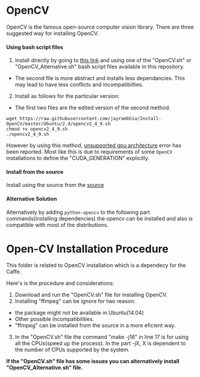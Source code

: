# OpenCV
OpenCV is the famous open-source computer vision library. There are three suggested way for installing OpenCV.

#### Using bash script files
1. Install directly by going to [this link](https://github.com/astorfi/Install-OpenCV/tree/master/files) and using one of the "OpenCV.sh" or "OpenCV_Alternative.sh" bash script files available in this repository.
 * The second file is more abstract and installs less dependancies. This may lead to have less conflicts and incompatibilties.
2. Install as follows for the particular version:
 * The first two files are the edited version of the second method.
```
wget https://raw.githubusercontent.com/jayrambhia/Install-OpenCV/master/Ubuntu/2.4/opencv2_4_9.sh
chmod +x opencv2_4_9.sh 
./opencv2_4_9.sh
```
However by using this method, [unsupported gpu architecture](http://stackoverflow.com/questions/28010399/build-opencv-with-cuda-support) error has been reported. Most like this is due to requirements of some `OpenCV` installations to define the "CUDA_GENERATION" explicitly.
#### Install from the source
Install using the source from the [source](http://docs.opencv.org/2.4/doc/tutorials/introduction/linux_install/linux_install.html)

#### Alternative Solution

Alternatively by adding `python-opencv` to the following part commands(installing dependencies) the opencv can be installed 
and also is compatible with most of the distributions.


# Open-CV Installation Procedure

This folder is related to OpenCV installation which is a dependecy for the Caffe.

Here's is the procedure and considerations:

1. Download and run the "OpenCV.sh" file for installing OpenCV.
2. Installing "ffmpeg" can be ignore for two reason:
  * the package might not be available in Ubuntu(14.04) 
  * Other possible incompatibilities.
  * "ffmpeg" can be installed from the source in a more eficient way.
3. In the "OpenCV.sh" file the command "make -j16" in line 17 is for using all the CPUs(speed up the process). In the part -jX, X is dependent to the number of CPUs supported by the system.

**If the "OpenCV.sh" file has some issues you can alternatively install "OpenCV_Alternative.sh" file.**
